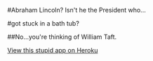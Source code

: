 #Abraham Lincoln? Isn't he the President who...

#got stuck in a bath tub?

##No...you're thinking of William Taft.

[View this stupid app on Heroku](http://abe.heroku.com)
